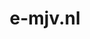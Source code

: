 ---
layout: post
title:  "e-mjv.nl"
internal_url:  "/dutchgov/e-mjv.nl.html"
subdomains_count: 3
all_subdomains_count: 3
urls_count: 3
ssl_rank: 0
http_rank: 51.666666666667
url_link: /data/e-mjv.nl/urls.txt
all_subdomains_link: /data/e-mjv.nl/all_subdomains.txt
subdomains_link: /data/e-mjv.nl/subdomains.txt
categories: dutchgov
---